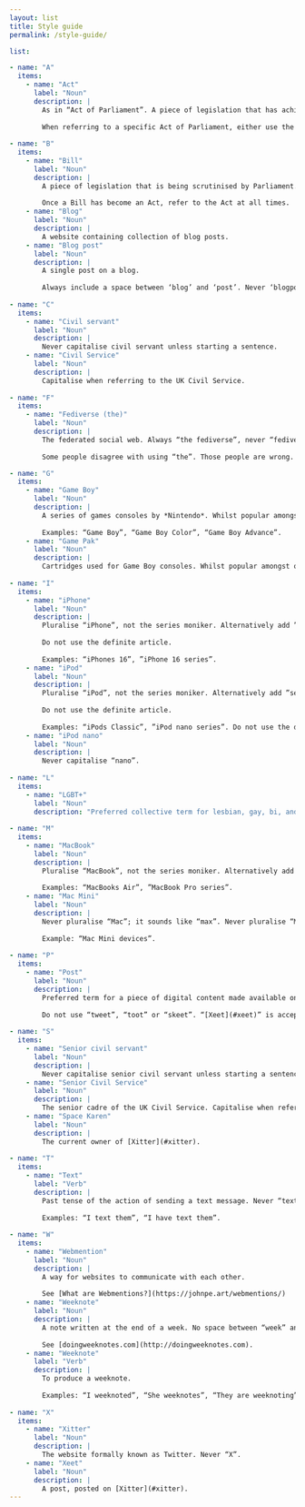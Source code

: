 ```yaml
---
layout: list
title: Style guide
permalink: /style-guide/

list:    

- name: "A"
  items:
    - name: "Act"
      label: "Noun"
      description: |
        As in “Act of Parliament”. A piece of legislation that has achieved Royal Assent. Always capitalised; e.g. “the Act”.
        
        When referring to a specific Act of Parliament, either use the full title (i.e. “Telecommunications (Security) Act 2021”) or the date of the Act (i.e. “the 2021 Act”)
    
- name: "B"
  items:
    - name: "Bill"
      label: "Noun"
      description: |
        A piece of legislation that is being scrutinised by Parliament. Always capitalised; e.g. “the Bill”.
        
        Once a Bill has become an Act, refer to the Act at all times.
    - name: "Blog"
      label: "Noun"
      description: |
        A website containing collection of blog posts.
    - name: "Blog post"
      label: "Noun"
      description: |
        A single post on a blog. 
        
        Always include a space between ‘blog’ and ‘post’. Never ‘blogpost’. Never 'blog'.
        
- name: "C"
  items:
    - name: "Civil servant"
      label: "Noun"
      description: |
        Never capitalise civil servant unless starting a sentence.
    - name: "Civil Service"
      label: "Noun"
      description: |
        Capitalise when referring to the UK Civil Service.        
        
- name: "F"
  items:
    - name: "Fediverse (the)"
      label: "Noun"
      description: |
        The federated social web. Always “the fediverse”, never “fediverse”.
        
        Some people disagree with using “the”. Those people are wrong.   

- name: "G"
  items:
    - name: "Game Boy"
      label: "Noun"
      description: |
        A series of games consoles by *Nintendo*. Whilst popular amongst online communities to omit the space between “Game” and “Boy”, *Nintendo* includes the space, and therefore so do I.
        
        Examples: “Game Boy”, “Game Boy Color”, “Game Boy Advance”.
    - name: "Game Pak"
      label: "Noun"
      description: |
        Cartridges used for Game Boy consoles. Whilst popular amongst online communities to omit the space between “Game” and “Pak”, *Nintendo* includes the space, and therefore so do I.
        
- name: "I"
  items:
    - name: "iPhone"
      label: "Noun"
      description: |
        Pluralise “iPhone”, not the series moniker. Alternatively add ”series”. 
        
        Do not use the definite article.
        
        Examples: “iPhones 16”, ”iPhone 16 series”.
    - name: "iPod"
      label: "Noun"
      description: |
        Pluralise “iPod”, not the series moniker. Alternatively add ”series”. 
        
        Do not use the definite article.
        
        Examples: “iPods Classic”, ”iPod nano series”. Do not use the definite article.
    - name: "iPod nano"
      label: "Noun"
      description: |
        Never capitalise “nano”.
    
- name: "L"
  items:
    - name: "LGBT+"
      label: "Noun"
      description: "Preferred collective term for lesbian, gay, bi, and other minority sexual orientations, and trans and other gender identities. Always include the '+'. Don't use other acronyms unless specifically necessary (for example, when quoting something else)."
        
- name: "M"
  items:
    - name: "MacBook"
      label: "Noun"
      description: |
        Pluralise “MacBook”, not the series moniker. Alternatively add ”series”. Do not use the definite article.
        
        Examples: “MacBooks Air”, ”MacBook Pro series”.
    - name: "Mac Mini"
      label: "Noun"
      description: |
        Never pluralise “Mac”; it sounds like “max”. Never pluralise “Mini”. Use “devices”. Do not use the definite article.
        
        Example: “Mac Mini devices”.
                
- name: "P"
  items:
    - name: "Post"
      label: "Noun"
      description: | 
        Preferred term for a piece of digital content made available on a website or social media platform.
        
        Do not use “tweet”, “toot” or “skeet”. “[Xeet](#xeet)” is acceptable when relevant.
        
- name: "S"
  items:
    - name: "Senior civil servant"
      label: "Noun"
      description: |
        Never capitalise senior civil servant unless starting a sentence.
    - name: "Senior Civil Service"
      label: "Noun"
      description: |
        The senior cadre of the UK Civil Service. Capitalise when referring to the Senior Civil Service.
    - name: "Space Karen"
      label: "Noun"
      description: |
        The current owner of [Xitter](#xitter).
        
- name: "T"
  items:
    - name: "Text"
      label: "Verb"
      description: |
        Past tense of the action of sending a text message. Never “texted”. 
        
        Examples: “I text them”, “I have text them”.
        
- name: "W"
  items:
    - name: "Webmention"
      label: "Noun"
      description: | 
        A way for websites to communicate with each other. 
        
        See [What are Webmentions?](https://johnpe.art/webmentions/)
    - name: "Weeknote"
      label: "Noun"
      description: |
        A note written at the end of a week. No space between “week” and “note”. Pluralised as “weeknotes”.
        
        See [doingweeknotes.com](http://doingweeknotes.com).
    - name: "Weeknote"
      label: "Verb"
      description: | 
        To produce a weeknote.
        
        Examples: “I weeknoted”, “She weeknotes”, “They are weeknoting”.
        
- name: "X"
  items:
    - name: "Xitter"
      label: "Noun"
      description: | 
        The website formally known as Twitter. Never “X”.
    - name: "Xeet"
      label: "Noun"
      description: | 
        A post, posted on [Xitter](#xitter).
---
```

